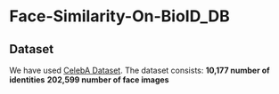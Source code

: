 # Face-Similarity-On-BioID_DB

## Dataset

We have used [CelebA Dataset](https://www.bioid.com/uploads/BioID-FaceDatabase-V1.2.zip). The dataset consists:
**10,177 number of identities**
**202,599 number of face images**
